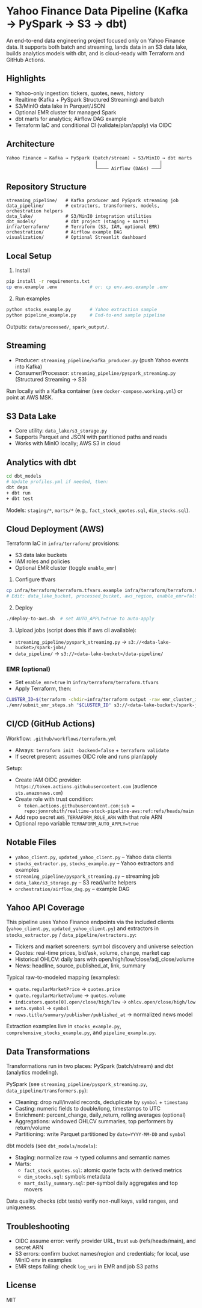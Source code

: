 # Yahoo Finance Data Pipeline (Kafka → PySpark → S3 → dbt)

An end-to-end data engineering project focused only on Yahoo Finance data. It supports both batch and streaming, lands data in an S3 data lake, builds analytics models with dbt, and is cloud-ready with Terraform and GitHub Actions.

## Highlights
- Yahoo-only ingestion: tickers, quotes, news, history
- Realtime (Kafka + PySpark Structured Streaming) and batch
- S3/MinIO data lake in Parquet/JSON
- Optional EMR cluster for managed Spark
- dbt marts for analytics; Airflow DAG example
- Terraform IaC and conditional CI (validate/plan/apply) via OIDC

## Architecture
```
Yahoo Finance → Kafka → PySpark (batch/stream) → S3/MinIO → dbt marts
                                 │                       │
                                 └──── Airflow (DAGs) ───┘
```

## Repository Structure
```
streaming_pipeline/   # Kafka producer and PySpark streaming job
data_pipeline/        # extractors, transformers, models, orchestration helpers
data_lake/            # S3/MinIO integration utilities
dbt_models/           # dbt project (staging + marts)
infra/terraform/      # Terraform (S3, IAM, optional EMR)
orchestration/        # Airflow example DAG
visualization/        # Optional Streamlit dashboard
```

## Local Setup
1) Install
```bash
pip install -r requirements.txt
cp env.example .env            # or: cp env.aws.example .env
```
2) Run examples
```bash
python stocks_example.py       # Yahoo extraction sample
python pipeline_example.py     # End-to-end sample pipeline
```
Outputs: `data/processed/`, `spark_output/`.

## Streaming
- Producer: `streaming_pipeline/kafka_producer.py` (push Yahoo events into Kafka)
- Consumer/Processor: `streaming_pipeline/pyspark_streaming.py` (Structured Streaming → S3)

Run locally with a Kafka container (see `docker-compose.working.yml`) or point at AWS MSK.

## S3 Data Lake
- Core utility: `data_lake/s3_storage.py`
- Supports Parquet and JSON with partitioned paths and reads
- Works with MinIO locally; AWS S3 in cloud

## Analytics with dbt
```bash
cd dbt_models
# Update profiles.yml if needed, then:
dbt deps
+ dbt run
+ dbt test
```
Models: `staging/*`, `marts/*` (e.g., `fact_stock_quotes.sql`, `dim_stocks.sql`).

## Cloud Deployment (AWS)
Terraform IaC in `infra/terraform/` provisions:
- S3 data lake buckets
- IAM roles and policies
- Optional EMR cluster (toggle `enable_emr`)

1) Configure tfvars
```bash
cp infra/terraform/terraform.tfvars.example infra/terraform/terraform.tfvars
# Edit: data_lake_bucket, processed_bucket, aws_region, enable_emr=false
```
2) Deploy
```bash
./deploy-to-aws.sh  # set AUTO_APPLY=true to auto-apply
```
3) Upload jobs (script does this if aws cli available):
- `streaming_pipeline/pyspark_streaming.py` → `s3://<data-lake-bucket>/spark-jobs/`
- `data_pipeline/` → `s3://<data-lake-bucket>/data-pipeline/`

### EMR (optional)
- Set `enable_emr=true` in `infra/terraform/terraform.tfvars`
- Apply Terraform, then:
```bash
CLUSTER_ID=$(terraform -chdir=infra/terraform output -raw emr_cluster_id)
./emr/submit_emr_steps.sh "$CLUSTER_ID" s3://<data-lake-bucket>/spark-jobs/pyspark_streaming.py
```

## CI/CD (GitHub Actions)
Workflow: `.github/workflows/terraform.yml`
- Always: `terraform init -backend=false` + `terraform validate`
- If secret present: assumes OIDC role and runs plan/apply

Setup:
- Create IAM OIDC provider: `https://token.actions.githubusercontent.com` (audience `sts.amazonaws.com`)
- Create role with trust condition:
  - `token.actions.githubusercontent.com:sub = repo:jonnrohith/realtime-stock-pipeline-aws:ref:refs/heads/main`
- Add repo secret `AWS_TERRAFORM_ROLE_ARN` with that role ARN
- Optional repo variable `TERRAFORM_AUTO_APPLY=true`

## Notable Files
- `yahoo_client.py`, `updated_yahoo_client.py` – Yahoo data clients
- `stocks_extractor.py`, `stocks_example.py` – Yahoo extractors and examples
- `streaming_pipeline/pyspark_streaming.py` – streaming job
- `data_lake/s3_storage.py` – S3 read/write helpers
- `orchestration/airflow_dag.py` – example DAG

## Yahoo API Coverage

This pipeline uses Yahoo Finance endpoints via the included clients (`yahoo_client.py`, `updated_yahoo_client.py`) and extractors in `stocks_extractor.py` / `data_pipeline/extractors.py`:

- Tickers and market screeners: symbol discovery and universe selection
- Quotes: real-time prices, bid/ask, volume, change, market cap
- Historical OHLCV: daily bars with open/high/low/close/adj_close/volume
- News: headline, source, published_at, link, summary

Typical raw-to-modeled mapping (examples):
- `quote.regularMarketPrice` → `quotes.price`
- `quote.regularMarketVolume` → `quotes.volume`
- `indicators.quote[0].open/close/high/low` → `ohlcv.open/close/high/low`
- `meta.symbol` → `symbol`
- `news.title/summary/publisher/published_at` → normalized news model

Extraction examples live in `stocks_example.py`, `comprehensive_stocks_example.py`, and `pipeline_example.py`.

## Data Transformations

Transformations run in two places: PySpark (batch/stream) and dbt (analytics modeling).

PySpark (see `streaming_pipeline/pyspark_streaming.py`, `data_pipeline/transformers.py`):
- Cleaning: drop null/invalid records, deduplicate by `symbol` + `timestamp`
- Casting: numeric fields to double/long, timestamps to UTC
- Enrichment: percent_change, daily_return, rolling averages (optional)
- Aggregations: windowed OHLCV summaries, top performers by return/volume
- Partitioning: write Parquet partitioned by `date=YYYY-MM-DD` and `symbol`

dbt models (see `dbt_models/models`):
- Staging: normalize raw → typed columns and semantic names
- Marts:
  - `fact_stock_quotes.sql`: atomic quote facts with derived metrics
  - `dim_stocks.sql`: symbols metadata
  - `mart_daily_summary.sql`: per-symbol daily aggregates and top movers

Data quality checks (dbt tests) verify non-null keys, valid ranges, and uniqueness.

## Troubleshooting
- OIDC assume error: verify provider URL, trust `sub` (refs/heads/main), and secret ARN
- S3 errors: confirm bucket names/region and credentials; for local, use MinIO env in examples
- EMR steps failing: check `log_uri` in EMR and job S3 paths

## License
MIT

